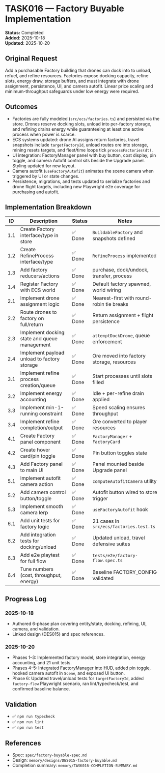 # TASK016 — Factory Buyable Implementation

**Status:** Completed  
**Added:** 2025-10-18  
**Updated:** 2025-10-20

## Original Request
Add a purchasable Factory building that drones can dock into to unload, refuel, and refine resources. Factories expose docking capacity, refine slots, energy draw, storage buffers, and must integrate with drone assignment, persistence, UI, and camera autofit. Linear price scaling and minimum-throughput safeguards under low energy were required.

## Outcomes
- Factories are fully modeled (`src/ecs/factories.ts`) and persisted via the store. Drones reserve docking slots, unload into per-factory storage, and refining drains energy while guaranteeing at least one active process when power is scarce.
- ECS systems updated: drone AI assigns return factories, travel snapshots include `targetFactoryId`, unload routes ore into storage, mining resets targets, and fleet/time loops tick `processFactories(dt)`.
- UI integration: FactoryManager panel with buy button, cost display, pin toggle, and camera Autofit control sits beside the Upgrade panel. Styling updated for new layout.
- Camera autofit (`useFactoryAutofit`) animates the scene camera when triggered by UI or state changes.
- Persistence, migrations, and tests updated to serialize factories and drone flight targets, including new Playwright e2e coverage for purchasing and autofit.

## Implementation Breakdown
| ID  | Description                                     | Status   | Notes                                       |
| --- | ----------------------------------------------- | -------- | ------------------------------------------- |
| 1.1 | Create Factory interface/type in store          | ✅ Done  | `BuildableFactory` and snapshots defined    |
| 1.2 | Create RefineProcess interface/type             | ✅ Done  | `RefineProcess` implemented                 |
| 1.3 | Add factory reducers/actions                    | ✅ Done  | purchase, dock/undock, transfer, process    |
| 1.4 | Register Factory with ECS world                 | ✅ Done  | Default factory spawned, world wiring       |
| 2.1 | Implement drone assignment logic                | ✅ Done  | Nearest-first with round-robin tie breaks   |
| 2.2 | Route drones to factory on full/return          | ✅ Done  | Return assignment + flight persistence      |
| 2.3 | Implement docking state and queue management    | ✅ Done  | `attemptDockDrone`, queue enforcement       |
| 2.4 | Implement payload unload to factory storage     | ✅ Done  | Ore moved into factory storage, resources   |
| 3.1 | Implement refine process creation/queue         | ✅ Done  | Start processes until slots filled          |
| 3.2 | Implement energy accounting                     | ✅ Done  | Idle + per-refine drain applied             |
| 3.3 | Implement min-1-running constraint              | ✅ Done  | Speed scaling ensures throughput            |
| 3.4 | Implement refine completion/output              | ✅ Done  | Ore converted to player resources           |
| 4.1 | Create Factory panel component                  | ✅ Done  | `FactoryManager` + `FactoryCard`            |
| 4.2 | Create hover card/pin toggle                    | ✅ Done  | Pin button toggles state                    |
| 4.3 | Add Factory panel to main UI                    | ✅ Done  | Panel mounted beside Upgrade panel          |
| 5.1 | Implement autofit camera action                 | ✅ Done  | `computeAutofitCamera` utility              |
| 5.2 | Add camera control button/toggle                | ✅ Done  | Autofit button wired to store trigger       |
| 5.3 | Implement smooth camera lerp                    | ✅ Done  | `useFactoryAutofit` hook                    |
| 6.1 | Add unit tests for factory logic                | ✅ Done  | 21 cases in `src/ecs/factories.test.ts`     |
| 6.2 | Add integration tests for docking/unload        | ✅ Done  | Updated unload, travel defensive suites     |
| 6.3 | Add e2e playtest for full flow                  | ✅ Done  | `tests/e2e/factory-flow.spec.ts`            |
| 6.4 | Tune numbers (cost, throughput, energy)         | ✅ Done  | Baseline FACTORY_CONFIG validated           |

## Progress Log
### 2025-10-18
- Authored 6-phase plan covering entity/state, docking, refining, UI, camera, and validation.
- Linked design (DES015) and spec references.

### 2025-10-20
- Phases 1–3: Implemented factory model, store integration, energy accounting, and 21 unit tests.
- Phases 4–5: Integrated FactoryManager into HUD, added pin toggle, hooked camera autofit in `Scene`, and exposed UI button.
- Phase 6: Updated travel/unload tests for `targetFactoryId`, added `factory-flow` Playwright scenario, ran lint/typecheck/test, and confirmed baseline balance.

## Validation
- ✅ `npm run typecheck`
- ✅ `npm run lint`
- ✅ `npm run test`

## References
- Spec: `spec/factory-buyable-spec.md`
- Design: `memory/designs/DES015-factory-buyable.md`
- Completion summary: `memory/TASK016-COMPLETION-SUMMARY.md`
